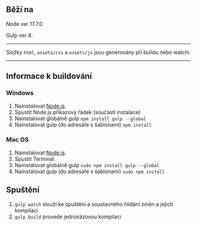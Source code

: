 ## Běží na ##

Node ver 17.7.0

Gulp ver 4.

------

Složky `html`, `assets/css` a `assets/js` jsou generovány při buildu nebo watchi.

------

## Informace k buildování ##

### Windows ##

1. Nainstalovat [Node.js](https://nodejs.org/en/download/releases/).
2. Spustit Node.js příkazový řádek (součástí instalace)
3. Nainstalovat globálně gulp `npm install gulp --global`
4. Nainstalovat gulp (do adresáře s šablonami)
   `npm install`

### Mac OS ##

1. Nainstalovat [Node.js](https://nodejs.org/en/download/releases/).
2. Spustit Terminál.
3. Nainstalovat globálně gulp `sudo npm install gulp --global`
4. Nainstalovat gulp (do adresáře s šablonami)
   `sudo npm install`

## Spuštění  ##
1. `gulp watch` slouží ke spuštění a soustavného hlídání změn a jejich kompilaci
2. `gulp build` provede jednorázovou kompilaci



